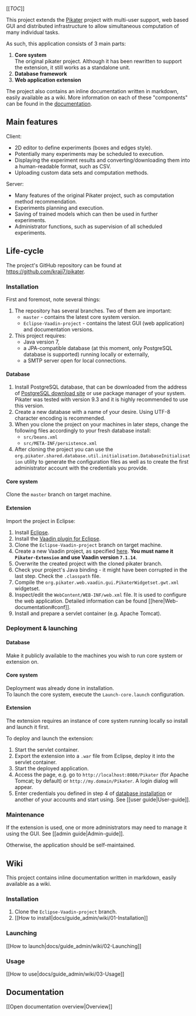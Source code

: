 <!-- --- title: GitHub overview -->

[[_TOC_]]

This project extends the [Pikater](https://github.com/peskk3am/pikater4) project with multi-user support, web based GUI and distributed infrastructure to allow simultaneous computation of many individual tasks.

As such, this application consists of 3 main parts:

1. **Core system**  
The original pikater project. Although it has been rewritten to support the extension, it still works as a standalone unit.
2. **Database framework**
3. **Web application extension**

The project also contains an inline documentation written in markdown, easily available as a wiki.
More information on each of these "components" can be found in the [documentation](#docs).




## Main features

Client:
* 2D editor to define experiments (boxes and edges style).
* Potentially many experiments may be scheduled to execution.
* Displaying the experiment results and converting/downloading them into a human-readable format, such as CSV.
* Uploading custom data sets and computation methods.

Server:
* Many features of the original Pikater project, such as computation method recommendation.
* Experiments planning and execution.
* Saving of trained models which can then be used in further experiments.
* Administrator functions, such as supervision of all scheduled experiments.




## Life-cycle

The project's GitHub repository can be found at https://github.com/krajj7/pikater.

### Installation

First and foremost, note several things:

1. The repository has several branches. Two of them are important:
	* `master` - contains the latest core system version.
	* `Eclipse-Vaadin-project` - contains the latest GUI (web application) and documentation versions.
2. This project requires:
    * Java version 7,
	* a JPA-compatible database (at this moment, only PostgreSQL database is supported) running locally or externally,
	* a SMTP server open for local connections.

#### Database<a name="dbInstall"></a>

1. Install PostgreSQL database, that can be downloaded from the address of [PostgreSQL download site](http://www.postgresql.org/download/) or use package manager of your system. Pikater was tested with version 9.3 and it is highly recommended to use this version.
2. Create a new database with a name of your desire. Using UTF-8 character encoding is recommended.
3. When you clone the project on your machines in later steps, change the following files accordingly to your fresh database install:
    * `src/beans.xml`
    * `src/META-INF/persistence.xml`
4. After cloning the project you can use the `org.pikater.shared.database.util.initialisation.DatabaseInitialisation` utility to generate the configuration files as well as to create the first administrator account with the credentials you provide.

#### Core system

Clone the `master` branch on target machine.

#### Extension

Import the project in Eclipse:

1. Install [Eclipse](https://www.eclipse.org/downloads/).
2. Install the [Vaadin plugin for Eclipse](http://vaadin.com/eclipse).
3. Clone the `Eclipse-Vaadin-project` branch on target machine.
4. Create a new Vaadin project, as specified [here](https://vaadin.com/book/-/page/getting-started.first-project.html). **You must name it `Pikater-Extension` and use Vaadin version `7.1.14`**.
5. Overwrite the created project with the cloned pikater branch.
6. Check your project's Java binding - it might have been corrupted in the last step. Check the `.classpath` file.
5. Compile the `org.pikater.web.vaadin.gui.PikaterWidgetset.gwt.xml` widgetset.
6. Inspect/edit the `WebContent/WEB-INF/web.xml` file. It is used to configure the web application. Detailed information can be found [[here|Web-documentation#conf]].
7. Install and prepare a servlet container (e.g. Apache Tomcat).

### Deployment & launching

#### Database

Make it publicly available to the machines you wish to run core system or extension on.

#### Core system

Deployment was already done in installation.  
To launch the core system, execute the `Launch-core.launch` configuration.

#### Extension

The extension requires an instance of core system running locally so install and launch it first.

To deploy and launch the extension:

1. Start the servlet container.
2. Export the extension into a `.war` file from Eclipse, deploy it into the servlet container.
3. Start the deployed application.
4. Access the page, e.g. go to `http://localhost:8080/Pikater` (for Apache Tomcat; by default) or `http://my.domain/Pikater`. A login dialog will appear.
5. Enter credentials you defined in step 4 of [database installation](#dbInstall) or another of your accounts and start using. See [[user guide|User-guide]].

### Maintenance

If the extension is used, one or more administrators may need to manage it using the GUI. See [[admin guide|Admin-guide]].

Otherwise, the application should be self-maintained.




## Wiki

This project contains inline documentation written in markdown, easily available as a wiki.

### Installation

1. Clone the `Eclipse-Vaadin-project` branch.
2. [[How to install|docs/guide_admin/wiki/01-Installation]]

### Launching

[[How to launch|docs/guide_admin/wiki/02-Launching]]

### Usage

[[How to use|docs/guide_admin/wiki/03-Usage]]




## Documentation<a name="docs"/>

[[Open documentation overview|Overview]]

